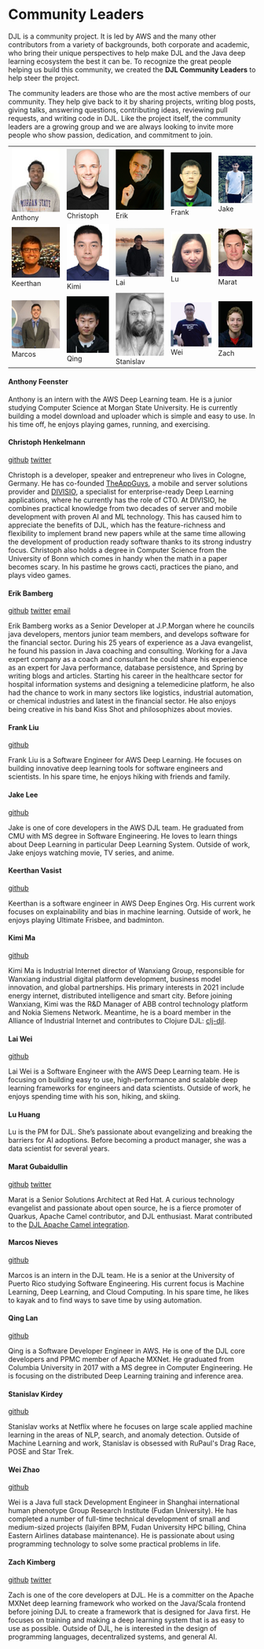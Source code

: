 # Community Leaders

DJL is a community project. It is led by AWS and the many other contributors from a variety of backgrounds, both corporate and academic, who bring their unique perspectives to help make DJL and the Java deep learning ecosystem the best it can be. To recognize the great people helping us build this community, we created the **DJL Community Leaders** to help steer the project.

The community leaders are those who are the most active members of our community. They help give back to it by sharing projects, writing blog posts, giving talks, answering questions, contributing ideas, reviewing pull requests, and writing code in DJL. Like the project itself, the community leaders are a growing group and we are always looking to invite more people who show passion, dedication, and commitment to join.

| | | | | |
|-------|----------------|---------|------------| ----------- |
| ![](website/img/community_leader/anthony.jpeg) <br>Anthony | ![](website/img/community_leader/christoph.png) <br>Christoph | ![](website/img/community_leader/erik.png) <br>Erik | ![](website/img/community_leader/frank.png) <br>Frank | ![](website/img/community_leader/jake.jpg) <br>Jake |
| ![](website/img/community_leader/keerthan.jpg) <br>Keerthan | ![](website/img/community_leader/kimi.png) <br>Kimi | ![](website/img/community_leader/lai.jpg) <br>Lai | ![](website/img/community_leader/lu.png) <br>Lu | ![](website/img/community_leader/marat.png) <br>Marat |
| ![](website/img/community_leader/marcos.png) <br>Marcos | ![](website/img/community_leader/qing.jpeg) <br>Qing | ![](website/img/community_leader/stanislav.png) <br>Stanislav | ![](website/img/community_leader/wei.jpg) <br>Wei | ![](website/img/community_leader/zach.jpeg) <br>Zach | ![](website/img/community_leader/fyz.jpg) <br>fuyingzhi

#### Anthony Feenster

Anthony is an intern with the AWS Deep Learning team. He is a junior studying Computer Science at Morgan State University. He is currently building a model download and uploader which is simple and easy to use. In his time off, he enjoys playing games, running, and exercising.

#### Christoph Henkelmann

[github](https://github.com/chenkelmann) [twitter](https://twitter.com/chenkelmann)

Christoph is a developer, speaker and entrepreneur who lives in Cologne, Germany. He has co-founded [TheAppGuys](https://theappguys.de), a mobile and server solutions provider and [DIVISIO](https://divis.io), a specialist for enterprise-ready Deep Learning applications, where he currently has the role of CTO. At DIVISIO, he combines practical knowledge from two decades of server and mobile development with proven AI and ML technology. This has caused him to appreciate the benefits of DJL, which has the feature-richness and flexibility to implement brand new papers while at the same time allowing the development of production ready software thanks to its strong industry focus. Christoph also holds a degree in Computer Science from the University of Bonn which comes in handy when the math in a paper becomes scary. In his pastime he grows cacti, practices the piano, and plays video games.

#### Erik Bamberg

[github](https://github.com/ebamberg) [twitter](https://twitter.com/ErikBamberg) [email](mailto:erik.bamberg@web.de)

Erik Bamberg works as a Senior Developer at J.P.Morgan where he councils java developers, mentors junior team members, and develops software for the financial sector.
During his 25 years of experience as a Java evangelist, he found his passion in Java coaching and consulting. Working for a Java expert company as a coach and consultant he could share his experience as an expert for Java performance, database persistence, and Spring by writing blogs and articles.
Starting his career in the healthcare sector for hospital information systems and designing a telemedicine platform, he also had the chance to work in many sectors like logistics, industrial automation, or chemical industries and latest in the financial sector.
He also enjoys being creative in his band Kiss Shot and philosophizes about movies.

#### Frank Liu

[github](https://github.com/frankfliu)

Frank Liu is a Software Engineer for AWS Deep Learning. He focuses on building innovative deep learning tools for software engineers and scientists. In his spare time, he enjoys hiking with friends and family.

#### Jake Lee

[github](https://github.com/stu1130)

Jake is one of core developers in the AWS DJL team. He graduated from CMU with MS degree in Software Engineering. He loves to learn things about Deep Learning in particular Deep Learning System. Outside of work, Jake enjoys watching movie, TV series, and anime.

#### Keerthan Vasist

[github](https://github.com/keerthanvasist)

Keerthan is a software engineer in AWS Deep Engines Org. His current work focuses on explainability and bias in machine learning. Outside of work, he enjoys playing Ultimate Frisbee, and badminton.

#### Kimi Ma

[github](https://github.com/kimim)

Kimi Ma is Industrial Internet director of Wanxiang Group, responsible for Wanxiang industrial digital platform development, business model innovation, and global partnerships. His primary interests in 2021 include energy internet, distributed intelligence and smart city. Before joining Wanxiang, Kimi was the R&D Manager of ABB control technology platform and Nokia Siemens Network.
Meantime, he is a board member in the Alliance of Industrial Internet and contributes to Clojure DJL: [clj-djl](https://github.com/kimim/clj-djl).

#### Lai Wei

[github](https://github.com/roywei)

Lai Wei is a Software Engineer with the AWS Deep Learning team. He is focusing on building easy to use, high-performance and scalable deep learning frameworks for engineers and data scientists. Outside of work, he enjoys spending time with his son, hiking, and skiing.

#### Lu Huang

Lu is the PM for DJL. She’s passionate about evangelizing and breaking the barriers for AI adoptions. Before becoming a product manager, she was a data scientist for several years.

#### Marat Gubaidullin

[github](https://github.com/mgubaidullin) [twitter](https://twitter.com/mgubaidullin)

Marat is a Senior Solutions Architect at Red Hat. A curious technology evangelist and passionate about open source, he is a fierce promoter of Quarkus, Apache Camel contributor, and DJL enthusiast. Marat contributed to the [DJL Apache Camel integration](https://camel.apache.org/components/latest/djl-component.html).

#### Marcos Nieves

[github](https://github.com/markbookk)

Marcos is an intern in the DJL team. He is a senior at the University of Puerto Rico studying Software Engineering. His current focus is Machine Learning, Deep Learning, and Cloud Computing. In his spare time, he likes to kayak and to find ways to save time by using automation.

#### Qing Lan

[github](https://github.com/lanking520)

Qing is a Software Developer Engineer in AWS. He is one of the DJL core developers and PPMC member of Apache MXNet. He graduated from Columbia University in 2017 with a MS degree in Computer Engineering. He is focusing on the distributed Deep Learning training and inference area.

#### Stanislav Kirdey

[github](https://github.com/skirdey)

Stanislav works at Netflix where he focuses on large scale applied machine learning in the areas of NLP, search, and anomaly detection. Outside of Machine Learning and work, Stanislav is obsessed with RuPaul's Drag Race, POSE and Star Trek.

#### Wei Zhao

[github](https://github.com/Jzow)

Wei is a Java full stack Development Engineer in Shanghai international human phenotype Group Research Institute (Fudan University). He has completed a number of full-time technical development of small and medium-sized projects (laiyifen BPM, Fudan University HPC billing, China Eastern Airlines database maintenance). He is passionate about using programming technology to solve some practical problems in life.

#### Zach Kimberg

[github](https://github.com/zachgk) [twitter](https://twitter.com/zachkimberg)

Zach is one of the core developers at DJL. He is a committer on the Apache MXNet deep learning framework who worked on the Java/Scala frontend before joining DJL to create a framework that is designed for Java first. He focuses on training and making a deep learning system that is as easy to use as possible. Outside of DJL, he is interested in the design of programming languages, decentralized systems, and general AI.

